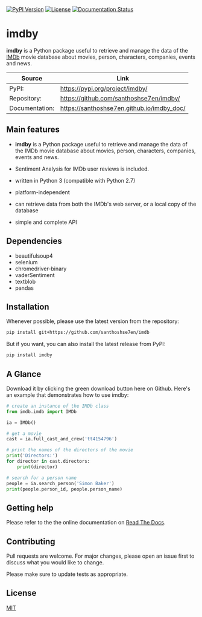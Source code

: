 [![PyPI Version](https://img.shields.io/pypi/v/imdby.svg?style=flat-square)](https://pypi.org/project/imdby)
[![License](https://img.shields.io/pypi/l/imdby.svg?style=flat-square)](https://pypi.python.org/pypi/imdby/)
[![Documentation Status](https://readthedocs.org/projects/pip/badge/?version=latest&style=flat-square)](https://santhoshse7en.github.io/imdby_doc)

# imdby

**imdby** is a Python package useful to retrieve and manage the data of the [IMDb](https://www.imdb.com/) movie database about movies, person, characters, companies, events and news.

| Source         | Link                                       |
| ---            |  ---                                       |
| PyPI:          | https://pypi.org/project/imdby/            |
| Repository:    | https://github.com/santhoshse7en/imdby/    |
| Documentation: | https://santhoshse7en.github.io/imdby_doc/ |

## Main features

* **imdby** is a Python package useful to retrieve and manage the data of the IMDb movie database about movies, person, characters, companies, events and news. 

- Sentiment Analysis for IMDb user reviews is included.

- written in Python 3 (compatible with Python 2.7)

- platform-independent

- can retrieve data from both the IMDb's web server, or a local copy of the database

- simple and complete API


## Dependencies

* beautifulsoup4
* selenium
* chromedriver-binary
* vaderSentiment
* textblob
* pandas

## Installation

Whenever possible, please use the latest version from the repository:

```bash
pip install git+https://github.com/santhoshse7en/imdb
```

But if you want, you can also install the latest release from PyPI:

```bash
pip install imdby
```

## A Glance

Download it by clicking the green download button here on Github. Here's an example that demonstrates how to use imdby:

```python
# create an instance of the IMDb class
from imdb.imdb import IMDb

ia = IMDb()

# get a movie
cast = ia.full_cast_and_crew('tt4154796')

# print the names of the directors of the movie
print('Directors:')
for director in cast.directors:
    print(director)

# search for a person name
people = ia.search_person('Simon Baker')
print(people.person_id, people.person_name)
```

## Getting help
Please refer to the the online documentation on [Read The Docs](https://imdby.readthedocs.io/).

## Contributing
Pull requests are welcome. For major changes, please open an issue first to discuss what you would like to change.

Please make sure to update tests as appropriate.

## License
[MIT](https://choosealicense.com/licenses/mit/)
